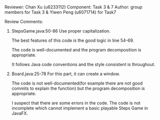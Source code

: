 Reviewer: Chan Xu (u6233112)
Component: Task 3 & 7
Author: group members for Task 3 & Yiwen Peng (u6071714) for Task7

Review Comments:

1. StepsGame.java:50-86 Use proper capitalization.

    The best features of this code is the good logic in line 54-69.
    
    The code is well-documented and the program decomposition is appropriate.
    
    It follows Java code conventions and the style consistent is throughout.
   
2. Board.java:25-78 For this part, it can create a window.
    
    The code is not well-documented(for example there are not good commits to explain the function) but the program decomposition is appropriate.
    
    I suspect that there are some errors in the code. The code is not incomplete which cannot implement a basic playable Steps Game in JavaFX.
